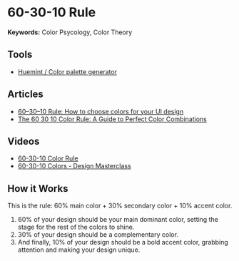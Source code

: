 # 60-30-10 Rule

**Keywords:** Color Psycology, Color Theory

<!--
neutral / 60
primary / 30
accent / 10
-->

## Tools

- [Huemint / Color palette generator](https://huemint.com/brand-intersection)

## Articles

- [60–30–10 Rule: How to choose colors for your UI design](https://bootcamp.uxdesign.cc/60-30-10-rule-how-to-choose-colors-for-your-ui-design-713b3d4c1445)
- [The 60 30 10 Color Rule: A Guide to Perfect Color Combinations](https://mydesigndays.com/60-30-10-color-rule)

<!--
https://alura.com.br/artigos/regra-60-30-10-ui-design
-->

## Videos

- [60-30-10 Color Rule](https://youtube.com/watch?v=UWwNIMHFdW4)
- [60-30-10 Colors - Design Masterclass](https://youtube.com/watch?v=nrN2axSSOKg)

## How it Works

This is the rule: 60% main color + 30% secondary color + 10% accent color.

1. 60% of your design should be your main dominant color, setting the stage for the rest of the colors to shine.
2. 30% of your design should be a complementary color.
3. And finally, 10% of your design should be a bold accent color, grabbing attention and making your design unique.

